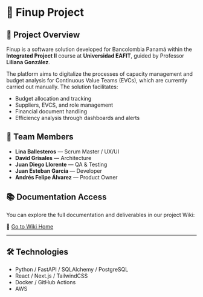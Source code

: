 # 💼 Finup Project

## 📌 Project Overview

Finup is a software solution developed for Bancolombia Panamá within the **Integrated Project II** course at **Universidad EAFIT**, guided by Professor **Liliana González**.

The platform aims to digitalize the processes of capacity management and budget analysis for Continuous Value Teams (EVCs), which are currently carried out manually. The solution facilitates:

* Budget allocation and tracking
* Suppliers, EVCS, and role management
* Financial document handling
* Efficiency analysis through dashboards and alerts

## 👥 Team Members

* **Lina Ballesteros** — Scrum Master / UX/UI
* **David Grisales** — Architecture
* **Juan Diego Llorente** — QA & Testing
* **Juan Esteban García** —  Developer
* **Andrés Felipe Álvarez** — Product Owner

## 📚 Documentation Access

You can explore the full documentation and deliverables in our project Wiki:

🔗 [Go to Wiki Home](https://github.com/linasofi13/Finup-project/wiki)

---

## 🛠 Technologies

* Python / FastAPI / SQLAlchemy / PostgreSQL
* React / Next.js / TailwindCSS
* Docker / GitHub Actions
* AWS 


